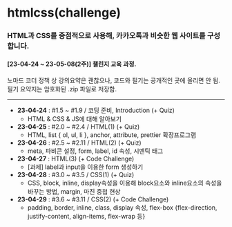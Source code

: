 # htmlcss(challenge)
### HTML과 CSS를 중점적으로 사용해, 카카오톡과 비슷한 웹 사이트를 구성합니다.  
#### [23-04-24 ~ 23-05-08(2주)] 챌린지 교육 과정.  
  
노마드 코더 정책 상 강의요약은 괜찮으나, 코드와 필기는 공개적인 곳에 올리면 안 됨.  
필기 요약지는 암호화된 .zip 파일로 저장함.

---

- **23-04-24** : #1.5 ~ #1.9 / 코딩 준비, Introduction (+ Quiz)
    - HTML & CSS & JS에 대해 알아보기
- **23-04-25** : #2.0 ~ #2.4 / HTML(1) (+ Quiz)
    - HTML, list { ol, ul, li }, anchor, attribute, prettier 확장프로그램
- **23-04-26** : #2.5 ~ #2.11 / HTML(2) (+ Quiz)
    - meta, 파비콘 설정, form, label, id 속성, 시멘틱 태그
- **23-04-27** : HTML(3) (+ Code Challenge)
    - [과제] label과 input을 이용한 form 생성하기
- **23-04-28** : #3.0 ~ #3.5 / CSS(1) (+ Quiz)
    - CSS, block, inline, display속성을 이용해 block요소와 inline요소의 속성을 바꾸는 방법, margin, 마진 중첩 현상
- **23-04-29** : #3.6 ~ #3.11 / CSS(2) (+ Code Challenge)
    - padding, border, inline, class, display 속성, flex-box {flex-direction, justify-content, align-items, flex-wrap 등}